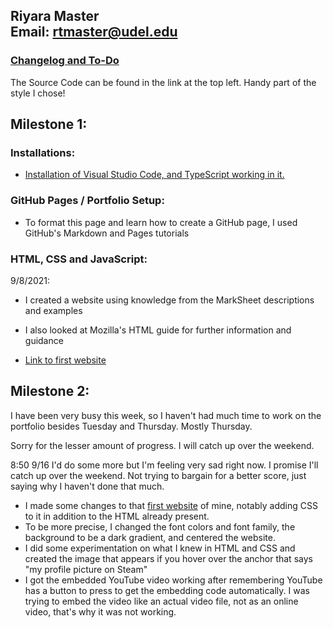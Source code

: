 ## Riyara Master <br> Email: rtmaster@udel.edu 

### [Changelog and To-Do](/changelog.md)
The Source Code can be found in the link at the top left. Handy part of the style I chose!
<br>

## Milestone 1:

### **Installations:**
- [Installation of Visual Studio Code, and TypeScript working in it.](/VSCInstall.md)

### **GitHub Pages / Portfolio Setup:**
- To format this page and learn how to create a GitHub page, I used GitHub's Markdown and Pages tutorials

### **HTML, CSS and JavaScript:**
9/8/2021:

- I created a website using knowledge from the MarkSheet descriptions and examples

- I also looked at Mozilla's HTML guide for further information and guidance

- [Link to first website](/websites/Spectacled.html)

## Milestone 2:
I have been very busy this week, so I haven't had much time to work on the portfolio besides Tuesday and Thursday. Mostly Thursday.

Sorry for the lesser amount of progress. I will catch up over the weekend.

8:50 9/16 
I'd do some more but I'm feeling very sad right now. I promise I'll catch up over the weekend. Not trying to bargain for a better score, just saying why I haven't done that much.

- I made some changes to that [first website](/websites/Spectacled.html) of mine, notably adding CSS to it in addition to the HTML already present. 
- To be more precise, I changed the font colors and font family, the background to be a dark gradient, and centered the website.
- I did some experimentation on what I knew in HTML and CSS and created the image that appears if you hover over the anchor that says "my profile picture on Steam"
- I got the embedded YouTube video working after remembering YouTube has a button to press to get the embedding code automatically. I was trying to embed the video like an actual video file, not as an online video, that's why it was not working.

